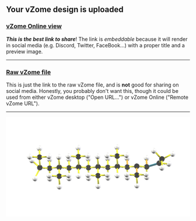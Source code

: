 ## Your vZome design is uploaded

### [vZome Online view][embed]

***This is the best link to share***!  The link is *embeddable* because it will render in social media (e.g. Discord, Twitter, FaceBook...) with a proper title and a preview image.

---

### [Raw vZome file][raw]

This is just the link to the raw vZome file, and is **not** good for
sharing on social media.
Honestly, you probably don't want this, though it could be used from either
vZome desktop ("Open URL...") or vZome Online ("Remote vZome URL").

---

![Image](<Polypropylene-short-chain-terminated-disproportionation.png>)


[embed]: <https://vzome.com/app/embed.py?url=https://raw.githubusercontent.com/ThynStyx/vzome-sharing/main/2021/07/15/20-45-40-Polypropylene-short-chain-terminated-disproportionation/Polypropylene-short-chain-terminated-disproportionation.vZome>
[raw]: <https://raw.githubusercontent.com/ThynStyx/vzome-sharing/main/2021/07/15/20-45-40-Polypropylene-short-chain-terminated-disproportionation/Polypropylene-short-chain-terminated-disproportionation.vZome>
